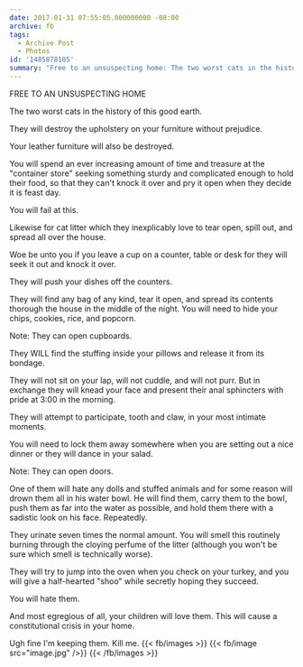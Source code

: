 ```yaml
---
date: 2017-01-31 07:55:05.000000000 -08:00
archive: fb
tags: 
  - Archive Post
  - Photos
id: '1485878105'
summary: "Free to an unsuspecting home: The two worst cats in the history of this good earth."
---
```


FREE TO AN UNSUSPECTING HOME

The two worst cats in the history of this good earth. 

They will destroy the upholstery on your furniture without prejudice.

Your leather furniture will also be destroyed.  

You will spend an ever increasing amount of time and treasure at the "container store" seeking something sturdy and complicated enough to hold their food, so that they can't knock it over and pry it open when they decide it is feast day. 

You will fail at this. 

Likewise for cat litter which they inexplicably love to tear open, spill out, and spread all over the house. 

Woe be unto you if you leave a cup on a counter, table or desk for they will seek it out and knock it over.

They will push your dishes off the counters. 

They will find any bag of any kind, tear it open, and spread its contents thorough the house in the middle of the night. You will need to hide your chips, cookies, rice, and popcorn. 

Note: They can open cupboards. 

They WILL find the stuffing inside your pillows and release it from its bondage. 

They will not sit on your lap, will not cuddle, and will not purr. But in exchange they will knead your face and present their anal sphincters with pride at 3:00 in the morning. 

They will attempt to participate, tooth and claw, in your most intimate moments. 

You will need to lock them away somewhere when you are setting out a nice dinner or they will dance in your salad. 

Note: They can open doors.

One of them will hate any dolls and stuffed animals and for some reason will drown them all in his water bowl. He will find them, carry them to the bowl, push them as far into the water as possible, and hold them there with a sadistic look on his face. Repeatedly. 

They urinate seven times the normal amount. You will smell this routinely burning through the cloying perfume of the litter (although you won't be sure which smell is technically worse).

They will try to jump into the oven when you check on your turkey, and you will give a half-hearted "shoo" while secretly hoping they succeed. 

You will hate them. 

And most egregious of all, your children will love them. This will cause a constitutional crisis in your home. 

Ugh fine I'm keeping them. Kill me.
{{< fb/images >}}
{{< fb/image src="image.jpg" />}}
{{< /fb/images >}}

